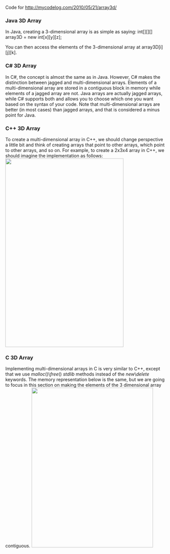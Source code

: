 Code for http://mycodelog.com/2010/05/21/array3d/

<h3>Java 3D Array</h3>
In Java, creating a 3-dimensional array is as simple as saying: int[][][] array3D = new int[x][y][z]; 

You can then access the elements of the 3-dimensional array at array3D[i][j][k].

<h3>C# 3D Array</h3>
In C#, the concept is almost the same as in Java. However, C# makes the distinction between jagged and multi-dimensional arrays. Elements of a multi-dimensional array are stored in a contiguous block in memory while elements of a jagged array are not. Java arrays are actually jagged arrays, while C# supports both and allows you to choose which one you want based on the syntax of your code. Note that multi-dimensional arrays are better (in most cases) than jagged arrays, and that is considered a minus point for Java.

<h3>C++ 3D Array</h3>
To create a multi-dimensional array in C++, we should change perspective a little bit and think of creating arrays that point to other arrays, which point to other arrays, and so on. For example, to create a 2x3x4 array in C++, we should imagine the implementation as follows:

<img class="alignnone size-full wp-image-505" title="Jagged 3D Array - C++" src="http://alibad.files.wordpress.com/2010/05/array3d-jagged.jpg" alt="" width="369" height="590" />

<h3>C 3D Array</h3>
Implementing multi-dimensional arrays in C is very similar to C++, except that we use <em>malloc</em>()\<em>free</em>()  <em>stdlib </em>methods instead of the <em>new</em>\<em>delete </em>keywords. The memory representation below is the same, but we are going to focus in this section on making the elements of the 3 dimensional array contiguous.

<img  title="3 Dimensional Array - Non-Jagged" src="http://alibad.files.wordpress.com/2010/05/array3d-nonjagged.jpg" alt="" width="379" height="500" />